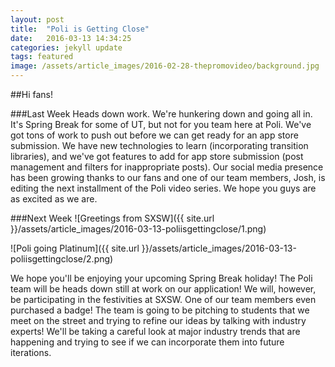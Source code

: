 ```yaml
---
layout: post
title:  "Poli is Getting Close"
date:   2016-03-13 14:34:25
categories: jekyll update
tags: featured
image: /assets/article_images/2016-02-28-thepromovideo/background.jpg
---
```


##Hi fans!

###Last Week
Heads down work. We're hunkering down and going all in. It's Spring Break for some of UT, but not for you team here at Poli. We've got tons of work to push out before we can get ready for an app store submission. We have new technologies to learn (incorporating transition libraries), and we've got features to add for app store submission (post management and filters for inappropriate posts). Our social media presence has been growing thanks to our fans and one of our team members, Josh, is editing the next installment of the Poli video series. We hope you guys are as excited as we are. 

###Next Week
![Greetings from SXSW]({{ site.url }}/assets/article_images/2016-03-13-poliisgettingclose/1.png)

![Poli going Platinum]({{ site.url }}/assets/article_images/2016-03-13-poliisgettingclose/2.png)

We hope you'll be enjoying your upcoming Spring Break holiday! The Poli team will be heads down still at work on our application! We will, however, be participating in the festivities at SXSW. One of our team members even purchased a badge!
The team is going to be pitching to students that we meet on the street and trying to refine our ideas by talking with industry experts! We'll be taking a careful look at major industry trends that are happening and trying to see if we can incorporate them into future iterations. 


